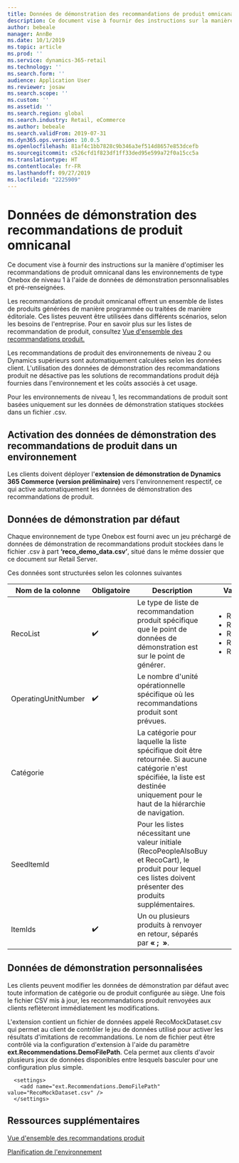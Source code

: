 ```yaml
---
title: Données de démonstration des recommandations de produit omnicanal
description: Ce document vise à fournir des instructions sur la manière d'optimiser les recommandations de produit omnicanal dans les environnements de type Onebox de niveau 1 à l'aide de données de démonstration personnalisables et pré-renseignées.
author: bebeale
manager: AnnBe
ms.date: 10/1/2019
ms.topic: article
ms.prod: ''
ms.service: dynamics-365-retail
ms.technology: ''
ms.search.form: ''
audience: Application User
ms.reviewer: josaw
ms.search.scope: ''
ms.custom: ''
ms.assetid: ''
ms.search.region: global
ms.search.industry: Retail, eCommerce
ms.author: bebeale
ms.search.validFrom: 2019-07-31
ms.dyn365.ops.version: 10.0.5
ms.openlocfilehash: 81af4c1bb7828c9b346a3ef514d8657e853dcefb
ms.sourcegitcommit: c526cfd1f823df1ff33ded95e599a72f0a15cc5a
ms.translationtype: HT
ms.contentlocale: fr-FR
ms.lasthandoff: 09/27/2019
ms.locfileid: "2225909"
---
```

# <a name="omni-channel-product-recommendations-demo-data"></a>Données de démonstration des recommandations de produit omnicanal

Ce document vise à fournir des instructions sur la manière d'optimiser les recommandations de produit omnicanal dans les environnements de type Onebox de niveau 1 à l'aide de données de démonstration personnalisables et pré-renseignées.

Les recommandations de produit omnicanal offrent un ensemble de listes de produits générées de manière programmée ou traitées de manière éditoriale. Ces listes peuvent être utilisées dans différents scénarios, selon les besoins de l'entreprise. Pour en savoir plus sur les listes de recommandation de produit, consultez [Vue d'ensemble des recommandations produit.](product-recommendaitons-overview.md)

Les recommandations de produit des environnements de niveau 2 ou Dynamics supérieurs sont automatiquement calculées selon les données client.
L'utilisation des données de démonstration des recommandations produit ne désactive pas les solutions de recommandations produit déjà fournies dans l'environnement et les coûts associés à cet usage.

Pour les environnements de niveau 1, les recommandations de produit sont basées uniquement sur les données de démonstration statiques stockées dans un fichier .csv.

## <a name="enabling-product-recommendations-demo-data-in-an-environment"></a>Activation des données de démonstration des recommandations de produit dans un environnement

Les clients doivent déployer l'**extension de démonstration de Dynamics 365 Commerce (version préliminaire)** vers l'environnement respectif, ce qui active automatiquement les données de démonstration des recommandations de produit.

## <a name="default-demo-data"></a>Données de démonstration par défaut
Chaque environnement de type Onebox est fourni avec un jeu préchargé de données de démonstration de recommandations produit stockées dans le fichier .csv à part **‘reco_demo_data.csv’**, situé dans le même dossier que ce document sur Retail Server.

Ces données sont structurées selon les colonnes suivantes

| Nom de la colonne         | Obligatoire          | Description                                                                                                                                 | Valeurs possibles                                                              |
|---------------------|--------------------|---------------------------------------------------------------------------------------------------------------------------------------------|------------------------------------------------------------------------------|
| RecoList            | :heavy_check_mark: | Le type de liste de recommandation produit spécifique que le point de données de démonstration est sur le point de générer.                                                    | <ul><li>RecoBestSelling</li><li>RecoNew</li><li>RecoTrending</li><li>RecoCart</li><li>RecoPeopleAlsoBuy</li></ul> |
| OperatingUnitNumber | :heavy_check_mark: | Le nombre d'unité opérationnelle spécifique où les recommandations produit sont prévues.                                        |                                                                              |
| Catégorie            |                    |    La catégorie pour laquelle la liste spécifique doit être retournée. Si aucune catégorie n'est spécifiée, la liste est destinée uniquement pour le haut de la hiérarchie de navigation.    |                                                                              |
| SeedItemId          |                    |    Pour les listes nécessitant une valeur initiale (RecoPeopleAlsoBuy et RecoCart), le produit pour lequel ces listes doivent présenter des produits supplémentaires.            |                                                                              |
| ItemIds             | :heavy_check_mark: | Un ou plusieurs produits à renvoyer en retour, séparés par **« ;  »**.                                                                  |                                                                              |


## <a name="customize-demo-data"></a>Données de démonstration personnalisées
Les clients peuvent modifier les données de démonstration par défaut avec toute information de catégorie ou de produit configurée au siège. Une fois le fichier CSV mis à jour, les recommandations produit renvoyées aux clients reflèteront immédiatement les modifications.

L'extension contient un fichier de données appelé RecoMockDataset.csv qui permet au client de contrôler le jeu de données utilisé pour activer les résultats d'imitations de recommandations. Le nom de fichier peut être contrôlé via la configuration d'extension à l'aide du paramètre **ext.Recommendations.DemoFilePath**. Cela permet aux clients d'avoir plusieurs jeux de données disponibles entre lesquels basculer pour une configuration plus simple.

```
  <settings>
    <add name="ext.Recommendations.DemoFilePath" value="RecoMockDataset.csv" />
  </settings>
```

## <a name="additional-resources"></a>Ressources supplémentaires

[Vue d'ensemble des recommandations produit](product-recommendations-overview.md)

[Planification de l'environnement](environment-planning.md)
